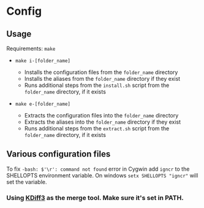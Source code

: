 # Config
## Usage
Requirements: `make`

- `make i-[folder_name]`
  - Installs the configuration files from the `folder_name` directory
  - Installs the aliases from the `folder_name` directory if they exist
  - Runs additional steps from the `install.sh` script from the `folder_name` directory, if it exists

- `make e-[folder_name]`
  - Extracts the configuration files into the `folder_name` directory
  - Extracts the aliases into the `folder_name` directory if they exist
  - Runs additional steps from the `extract.sh` script from the `folder_name` directory, if it exists

## Various configuration files
To fix `-bash: $'\r': command not found` error in Cygwin add `igncr` to the SHELLOPTS environment variable. On windows `setx SHELLOPTS "igncr"` will set the variable.

### Using [KDiff3](https://sourceforge.net/projects/kdiff3/files/) as the merge tool. Make sure it's set in PATH.
